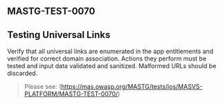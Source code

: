 ##  MASTG-TEST-0070

## Testing Universal Links

Verify that all universal links are enumerated in the app entitlements and verified for correct domain association. Actions they perform must be tested and input data validated and sanitized. Malformed URLs should be discarded.

> Please see: (https://mas.owasp.org/MASTG/tests/ios/MASVS-PLATFORM/MASTG-TEST-0070/)